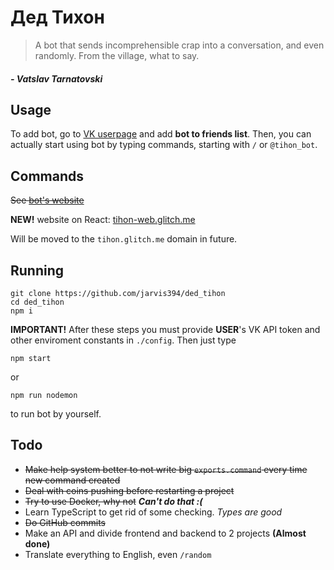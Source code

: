 # Дед Тихон

> A bot that sends incomprehensible crap into a conversation, and even randomly. From the village, what to say.

##### _- Vatslav Tarnatovski_

## Usage

To add bot, go to [VK userpage](https://vk.com/tihon_bot) and add **bot to friends list**.
Then, you can actually start using bot by typing commands, starting with `/` or `@tihon_bot`.

## Commands

~~See [bot's website](https://tihon.glitch.me)~~

**NEW!** website on React: [tihon-web.glitch.me](https://tihon-web.glitch.me)

Will be moved to the `tihon.glitch.me` domain in future.

## Running

```
git clone https://github.com/jarvis394/ded_tihon
cd ded_tihon
npm i
```

**IMPORTANT!** After these steps you must provide **USER**'s VK API token and other enviroment constants in `./config`. Then just type

```
npm start
```

or

```
npm run nodemon
```

to run bot by yourself.

## Todo

- ~~Make help system better to not write big `exports.command` every time new command created~~
- ~~Deal with coins pushing before restarting a project~~
- ~~Try to use Docker, why not~~ **_Can't do that :(_**
- Learn TypeScript to get rid of some checking. _Types are good_
- ~~Do GitHub commits~~
- Make an API and divide frontend and backend to 2 projects **(Almost done)**
- Translate everything to English, even `/random`
